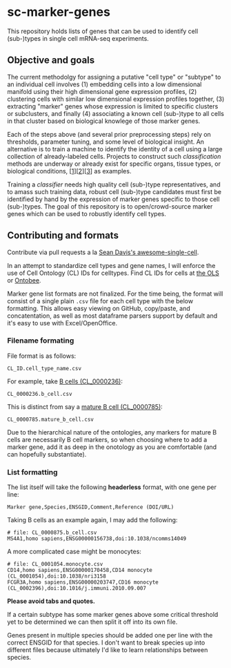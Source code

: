 # sc-marker-genes
This repository holds lists of genes that can be used to identify cell
(sub-)types in single cell mRNA-seq experiments.

## Objective and goals
The current methodolgy for assigning a putative "cell type" or "subtype"
to an individual cell involves (1) embedding cells into a low dimensional
manifold using their high dimensional gene expression profiles, (2)
clustering cells with similar low dimensional expression profiles together,
(3) extracting "marker" genes whose expression is limited to specific
clusters or subclusters, and finally (4) associating a known cell
(sub-)type to all cells in that cluster based on biological knowlege of
those marker genes.

Each of the steps above (and several prior preprocessing steps) rely on
thresholds, parameter tuning, and some level of biological insight. An
alternative is to train a machine to identify the identity of a cell using
a large collection of already-labeled cells. Projects to construct such
*classification* methods are underway or already exist for specific organs,
tissue types, or biological conditions, [[1]][[2]][[3]] as examples.

Training a *classifier* needs high quality cell (sub-)type representatives,
and to amass such training data, robust cell (sub-)type candidates must first
be identified by hand by the expression of marker genes specific to those cell
(sub-)types.  The goal of this repository is to open/crowd-source marker genes
which can be used to robustly identify cell types.

## Contributing and formats
Contribute via pull requests a la [Sean Davis's
awesome-single-cell](https://github.com/seandavi/awesome-single-cell).

In an attempt to standardize cell types and gene names, I will enforce the use
of Cell Ontology (CL) IDs for celltypes. Find CL IDs for cells at
[the OLS][ols] or [Ontobee][ontobee].

Marker gene list formats are not finalized.  For the time being, the format
will consist of a single plain `.csv` file for each cell type with the below
formatting.  This allows easy viewing on GitHub, copy/paste, and concatentation,
as well as most dataframe parsers support by default and it's easy to use with
Excel/OpenOffice.

### Filename formating
File format is as follows:

    CL_ID.cell_type_name.csv

For example, take [B cells (CL_0000236)][b-cell]:

    CL_0000236.b_cell.csv

This is distinct from say a [mature B cell (CL_0000785)][mature-b-cell]:

    CL_0000785.mature_b_cell.csv

Due to the hierarchical nature of the ontologies, any markers for mature B cells
are necessarily B cell markers, so when choosing where to add a marker gene, add
it as deep in the onotology as you are comfortable (and can hopefully substantiate).

### List formatting
The list itself will take the following **headerless** format, with one gene per
line:

    Marker gene,Species,ENSGID,Comment,Reference (DOI/URL)

Taking B cells as an example again, I may add the following:

    # file: CL_0000875.b_cell.csv
    MS4A1,homo sapiens,ENSG00000156738,doi:10.1038/ncomms14049

A more complicated case might be monocytes:

    # file: CL_0001054.monocyte.csv
    CD14,homo sapiens,ENSG00000170458,CD14 monocyte (CL_0001054),doi:10.1038/nri3158
    FCGR3A,homo sapiens,ENSG00000203747,CD16 monocyte (CL_0002396),doi:10.1016/j.immuni.2010.09.007

**Please avoid tabs and quotes.**

If a certain subtype has some marker genes above some critical threshold yet
to be determined we can then split it off into its own file.

Genes present in multiple species should be added one per line with the correct
ENSGID for that species.  I don't want to break species up into different files
because ultimately I'd like to learn relationships between species.

[1]: https://www.cell.com/pb-assets/consortium/pancanceratlas/pancani3/index.html
[2]: https://www.nature.com/articles/nmeth.4644
[3]: https://github.com/dviraran/SingleR
[ols]: https://www.ebi.ac.uk/ols/ontologies/cl
[ontobee]: http://www.ontobee.org/ontology/cl
[b-cell]: http://www.ontobee.org/ontology/CL?iri=http://purl.obolibrary.org/obo/CL_0000236
[mature-b-cell]: http://www.ontobee.org/ontology/CL?iri=http://purl.obolibrary.org/obo/CL_0000785
